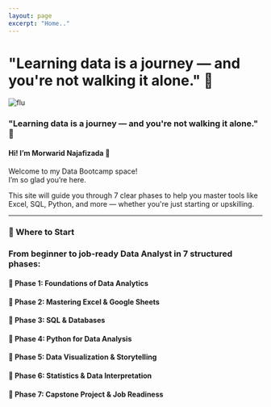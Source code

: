 ```yaml
---
layout: page
excerpt: "Home.."
---
```



# "Learning data is a journey — and you're not walking it alone." 🤝
![flu](https://morwarid1.github.io/images/Profile.png) 
###  "Learning data is a journey — and you're not walking it alone." 🤝


#### Hi! I’m Morwarid Najafizada 👋

Welcome to my Data Bootcamp space!  
I’m so glad you’re here.

This site will guide you through 7 clear phases to help you master tools like Excel, SQL, Python, and more — whether you're just starting or upskilling.

---

### 🚀 Where to Start


### From beginner to job-ready Data Analyst in 7 structured phases:

#### 🔹 Phase 1: Foundations of Data Analytics

#### 🔹 Phase 2: Mastering Excel & Google Sheets

#### 🔹 Phase 3: SQL & Databases

#### 🔹 Phase 4: Python for Data Analysis

#### 🔹 Phase 5: Data Visualization & Storytelling

#### 🔹 Phase 6: Statistics & Data Interpretation

#### 🔹 Phase 7: Capstone Project & Job Readiness


<!-- <div id="contact">
        <h2>Get in Touch</h2>
        
Send me a message and I'll get back to you as soon as possible   
         <div id="contact-form">
                <form action="https://formspree.io/mpzyqdng" method="POST">
                <input type="hidden" name="_subject" value="Contact request from personal website" />
                <input type="email" name="_replyto" placeholder="Your email" required>
                <textarea name="message" placeholder="Your name and phone number" required></textarea>
                <textarea name="message" placeholder="Your message" required></textarea>
                <button type="submit">Send</button>
            </form>
        </div>
    </div>



<!-- #### Tools Used 

<!-- --|--|--|--|--|
---------------| ----------------- |----------------|------------|------|
<img src="https://morwarid1.github.io/images/Tools/Github.png" width="40">| <img src="https://morwarid1.github.io/images/Tools/Jupyter-Notebook.png" width="40"> | <img src="https://morwarid1.github.io/images/Tools/pgAdmin4.png" width="40">|<img src="https://morwarid1.github.io/images/Tools/Microsoft-Excel.png" width="40"> |<img src="https://morwarid1.github.io/images/Tools/Tableau.png" width="40"> |
GitHub | Jupyter |pgAdmin4 | Excel | Tableau |
<img src="https://morwarid1.github.io/images/Tools/Anaconda.png" width="40">| <img src="https://morwarid1.github.io/images/Tools/Pandas.png" width="40"> |<img src="https://morwarid1.github.io/images/Tools/Microsoft-Powerpoint.png" width="40"> |<img src="https://morwarid1.github.io/images/Tools/Python.png" width="40"> |<img src="https://morwarid1.github.io/images/Tools/DB-Visualizer.png" width="40"> | 
Anaconda | Pandas | Powerpoint | Python | DB Visualizer | --> 



